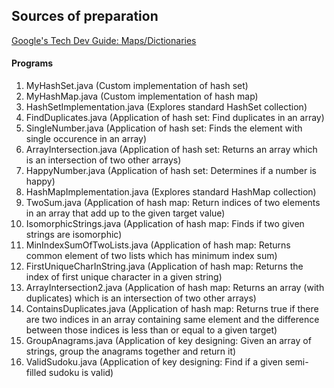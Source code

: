 ## Sources of preparation

[Google's Tech Dev Guide: Maps/Dictionaries](https://techdevguide.withgoogle.com/paths/data-structures-and-algorithms/?programming_languages=java#linear)

#### Programs

1. MyHashSet.java (Custom implementation of hash set)
2. MyHashMap.java (Custom implementation of hash map)
3. HashSetImplementation.java   (Explores standard HashSet collection)
4. FindDuplicates.java    (Application of hash set: Find duplicates in an array)
5. SingleNumber.java      (Application of hash set: Finds the element with single occurence in an array)
6. ArrayIntersection.java (Application of hash set: Returns an array which is an intersection of two other arrays)
7. HappyNumber.java       (Application of hash set: Determines if a number is happy)
8. HashMapImplementation.java   (Explores standard HashMap collection)
9. TwoSum.java (Application of hash map: Return indices of two elements in an array that add up to the given target value)
10. IsomorphicStrings.java (Application of hash map: Finds if two given strings are isomorphic)
11. MinIndexSumOfTwoLists.java (Application of hash map: Returns common element of two lists which has minimum index sum)
12. FirstUniqueCharInString.java (Application of hash map: Returns the index of first unique character in a given string)
13. ArrayIntersection2.java (Application of hash map: Returns an array (with duplicates) which is an intersection of two other arrays)
14. ContainsDuplicates.java (Application of hash map: Returns true if there are two indices in an array containing same element and the difference between those indices is less than or equal to a given target)
15. GroupAnagrams.java (Application of key designing: Given an array of strings, group the anagrams together and return it)
16. ValidSudoku.java (Application of key designing: Find if a given semi-filled sudoku is valid)
